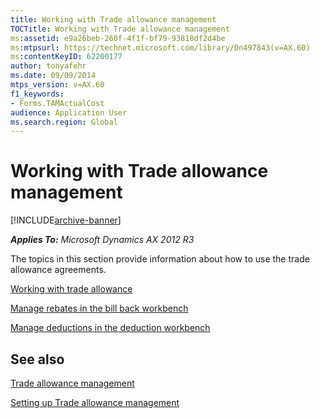 ```yaml
---
title: Working with Trade allowance management
TOCTitle: Working with Trade allowance management
ms:assetid: e9a26beb-260f-4f1f-bf79-93818df2d4be
ms:mtpsurl: https://technet.microsoft.com/library/Dn497843(v=AX.60)
ms:contentKeyID: 62200177
author: tonyafehr
ms.date: 09/09/2014
mtps_version: v=AX.60
f1_keywords:
- Forms.TAMActualCost
audience: Application User
ms.search.region: Global
---
```


# Working with Trade allowance management 


[!INCLUDE[archive-banner](includes/archive-banner.md)]


_**Applies To:** Microsoft Dynamics AX 2012 R3_

The topics in this section provide information about how to use the trade allowance agreements.

[Working with trade allowance](working-with-trade-allowance.md)

[Manage rebates in the bill back workbench](manage-rebates-in-the-bill-back-workbench.md)

[Manage deductions in the deduction workbench](manage-deductions-in-the-deduction-workbench.md)

## See also

[Trade allowance management](trade-allowance-management.md)

[Setting up Trade allowance management](setting-up-trade-allowance-management.md)

  


